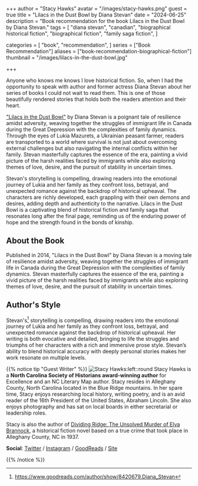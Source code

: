+++
author = "Stacy Hawks"
avatar = "/images/stacy-hawks.png"
guest = true
title = "Lilacs in the Dust Bowl by Diana Stevan"
date = "2024-06-25"
description = "Book recommendation for the book Lilacs in the Dust Bowl by Diana Stevan."
tags = [
    "diana stevan",
    "canadian",
    "biographical historical fiction",
    "biographical fiction",
    "family saga fiction",
]

categories = [
    "book",
    "recommendation",
]
series = ["Book Recommendation"]
aliases = ["book-recommendation-biographical-fiction"]
thumbnail = "/images/lilacs-in-the-dust-bowl.jpg"

+++

Anyone who knows me knows I love historical fiction. So, when I had the opportunity to speak with author and former actress Diana Stevan about her series of books I could not wait to read them. This is one of those beautifully rendered stories that holds both the readers attention and their heart.

<a href="https://amzn.to/3XB41zy" rel="nofollow" target="_blank">"Lilacs in the Dust Bowl"</a> by Diana Stevan is a poignant tale of resilience amidst adversity, weaving together the struggles of immigrant life in Canada during the Great Depression with the complexities of family dynamics. Through the eyes of Lukia Mazurets, a Ukrainian peasant farmer, readers are transported to a world where survival is not just about overcoming external challenges but also navigating the internal conflicts within her family. Stevan masterfully captures the essence of the era, painting a vivid picture of the harsh realities faced by immigrants while also exploring themes of love, desire, and the pursuit of stability in uncertain times.

<!--more-->

Stevan's storytelling is compelling, drawing readers into the emotional journey of Lukia and her family as they confront loss, betrayal, and unexpected romance against the backdrop of historical upheaval. The characters are richly developed, each grappling with their own demons and desires, adding depth and authenticity to the narrative. Lilacs in the Dust Bowl is a captivating blend of historical fiction and family saga that resonates long after the final page, reminding us of the enduring power of hope and the strength found in the bonds of kinship.

## About the Book

Published in 2014, "Lilacs in the Dust Bowl" by Diana Stevan is a moving tale of resilience amidst adversity, weaving together the struggles of immigrant life in Canada during the Great Depression with the complexities of family dynamics. Stevan masterfully captures the essence of the era, painting a vivid picture of the harsh realities faced by immigrants while also exploring themes of love, desire, and the pursuit of stability in uncertain times.

## Author's Style

Stevan's[^1] storytelling is compelling, drawing readers into the emotional journey of Lukia and her family as they confront loss, betrayal, and unexpected romance against the backdrop of historical upheaval. Her writing is both evocative and detailed, bringing to life the struggles and triumphs of her characters with a rich and immersive prose style. Stevan’s ability to blend historical accuracy with deeply personal stories makes her work resonate on multiple levels.

[^1]: https://www.goodreads.com/author/show/8420679.Diana_Stevan

{{% notice tip "Guest Writer" %}}
![Stacy Hawks:left::round](/images/stacy-hawks.png)
Stacy Hawks is a **North Carolina Society of Historians award-winning author** for Excellence and an NC Literary Map author. Stacy resides in Alleghany County, North Carolina located in the Blue Ridge mountains.  In her spare time, Stacy enjoys researching local history, writing poetry, and is an avid reader of the 16th President of the United States, Abraham Lincoln. She also enjoys photography and has sat on local boards in either secretarial or leadership roles.

Stacy is also the author of [Dividing Ridge: The Unsolved Murder of Elva Brannock](https://amzn.to/4aVstOV), a historical fiction novel based on a true crime that took place in Alleghany County, NC in 1937.

**Social**: [Twitter](https://x.com/DRidgeBooks) / [Instagram](https://www.instagram.com/dividingridgeauthor) / [GoodReads](https://www.goodreads.com/author/list/19686728.Stacy_Hawks) / [Site](https://linktr.ee/DividingRidgeBook)

{{% /notice %}}
